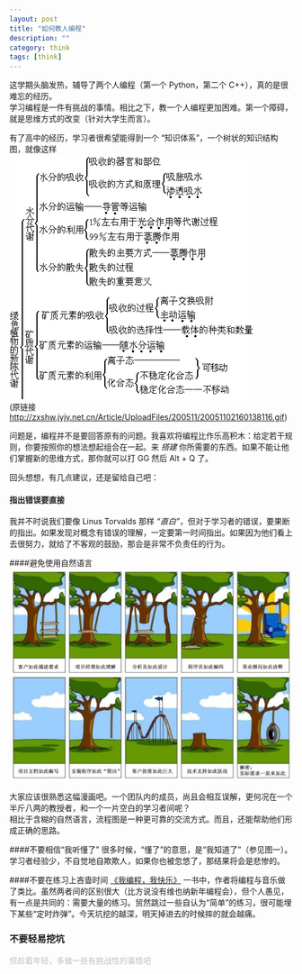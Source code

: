 ```yaml
---
layout: post
title: "如何教人编程"
description: ""
category: think
tags: [think]
---
```


这学期头脑发热，辅导了两个人编程（第一个 Python，第二个 C++），真的是很难忘的经历。  
学习编程是一件有挑战的事情。相比之下，教一个人编程更加困难。第一个障碍，就是思维方式的改变（针对大学生而言）。

有了高中的经历，学习者很希望能得到一个 “知识体系”，一个树状的知识结构图，就像这样
![biology](/images/thinking/biology_sample.gif)  
(原链接 <http://zxshw.jyjy.net.cn/Article/UploadFiles/200511/20051102160138116.gif>)

问题是，编程并不是要回答原有的问题。我喜欢将编程比作乐高积木：给定若干规则，你要按照你的想法想起组合在一起。来 *搭建* 你所需要的东西。如果不能让他们掌握新的思维方式，那你就可以打 GG 然后 Alt + Q 了。

回头想想，有几点建议，还是留给自己吧：  
#### 指出错误要直接  
我并不时说我们要像 Linus Torvalds 那样 *“直白”*，但对于学习者的错误，要果断的指出。如果发现对概念有错误的理解，一定要第一时间指出。如果因为他们看上去很努力，就给了不客观的鼓励，那会是非常不负责任的行为。

####避免使用自然语言
![need description](/images/thinking/project_need.png)  

大家应该很熟悉这幅漫画吧。一个团队内的成员，尚且会相互误解，更何况在一个半斤八两的教授者，和一个一片空白的学习者间呢？  
相比于含糊的自然语言，流程图是一种更可靠的交流方式。而且，还能帮助他们形成正确的思路。

####不要相信“我听懂了”
很多时候，“懂了”的意思，是“我知道了”（参见图一）。学习者经验少，不自觉地自欺欺人，如果你也被忽悠了，那结果将会是悲惨的。

####不要在练习上吝啬时间
[《我编程，我快乐》][book] 一书中，作者将编程与音乐做了类比。虽然两者间的区别很大（比方说没有维也纳新年编程会），但个人愚见，有一点是共同的：需要大量的练习。贸然跳过一些自认为“简单”的练习，很可能埋下某些“定时炸弹”。今天坑挖的越深，明天掉进去的时候摔的就会越痛。

### 不要轻易挖坑
<P STYLE="margin-bottom: 0cm"><FONT COLOR="#c0c0c0">但趁着年轻，多做一些有挑战性的事情吧</FONT></P>

[book]: http://book.douban.com/subject/4923179/
